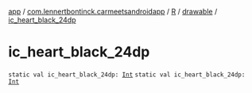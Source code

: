 [app](../../../index.md) / [com.lennertbontinck.carmeetsandroidapp](../../index.md) / [R](../index.md) / [drawable](index.md) / [ic_heart_black_24dp](./ic_heart_black_24dp.md)

# ic_heart_black_24dp

`static val ic_heart_black_24dp: `[`Int`](https://kotlinlang.org/api/latest/jvm/stdlib/kotlin/-int/index.html)
`static val ic_heart_black_24dp: `[`Int`](https://kotlinlang.org/api/latest/jvm/stdlib/kotlin/-int/index.html)